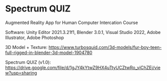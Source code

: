# Spectrum QUIZ
Augmented Reality App for Human Computer Intercation Course

Software: Unity Editor 2021.3.21f1, Blender 3.0.1, Visual Studio 2022, Adobe Illustrator, Adobe Photoshop

3D Model + Texture: https://www.turbosquid.com/3d-models/fur-boy-teen-full-rigged-in-blender-3d-model-1904780

Spectrum QUIZ (v1.0): https://drive.google.com/file/d/1gJY4kYtwZ9HX4uTtyUCZtwRo_viChZEj/view?usp=sharing
